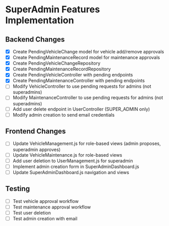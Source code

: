 # SuperAdmin Features Implementation

## Backend Changes
- [x] Create PendingVehicleChange model for vehicle add/remove approvals
- [x] Create PendingMaintenanceRecord model for maintenance approvals
- [x] Create PendingVehicleChangeRepository
- [x] Create PendingMaintenanceRecordRepository
- [x] Create PendingVehicleController with pending endpoints
- [x] Create PendingMaintenanceController with pending endpoints
- [ ] Modify VehicleController to use pending requests for admins (not superadmins)
- [ ] Modify MaintenanceController to use pending requests for admins (not superadmins)
- [ ] Add user delete endpoint in UserController (SUPER_ADMIN only)
- [ ] Modify admin creation to send email credentials

## Frontend Changes
- [ ] Update VehicleManagement.js for role-based views (admin proposes, superadmin approves)
- [ ] Update VehicleMaintenance.js for role-based views
- [ ] Add user deletion to UserManagement.js for superadmin
- [ ] Implement admin creation form in SuperAdminDashboard.js
- [ ] Update SuperAdminDashboard.js navigation and views

## Testing
- [ ] Test vehicle approval workflow
- [ ] Test maintenance approval workflow
- [ ] Test user deletion
- [ ] Test admin creation with email
